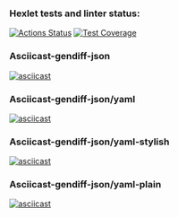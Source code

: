 ### Hexlet tests and linter status:
[![Actions Status](https://github.com/helenowl/frontend-project-46/actions/workflows/hexlet-check.yml/badge.svg)](https://github.com/helenowl/frontend-project-46/actions)
[![Test Coverage](https://api.codeclimate.com/v1/badges/44cb33aae3cf5c71f46e/test_coverage)](https://codeclimate.com/github/helenowl/frontend-project-46/test_coverage)

### Asciicast-gendiff-json
[![asciicast](https://asciinema.org/a/Xb12AQR17etqfnNponTOKsO6v.svg)](https://asciinema.org/a/Xb12AQR17etqfnNponTOKsO6v)
### Asciicast-gendiff-json/yaml
[![asciicast](https://asciinema.org/a/AocybYNZaDqAP3zWfMZt9Rr5v.svg)](https://asciinema.org/a/AocybYNZaDqAP3zWfMZt9Rr5v)
### Asciicast-gendiff-json/yaml-stylish
[![asciicast](https://asciinema.org/a/H849rgA47uA2gxkSjPmqj77Tu.svg)](https://asciinema.org/a/H849rgA47uA2gxkSjPmqj77Tu)
### Asciicast-gendiff-json/yaml-plain
[![asciicast](https://asciinema.org/a/g8zSQ7bwRSCgVxYQnliROvtmT.svg)](https://asciinema.org/a/g8zSQ7bwRSCgVxYQnliROvtmT)
